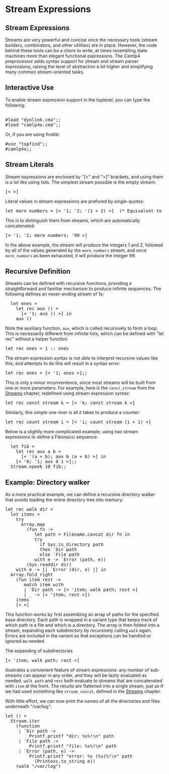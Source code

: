 <head>
  <title>Stream Expressions</title>
</head>
<body>

<h1>Stream Expressions</h1>

<h2><a name="Stream_Expressions"></a>Stream Expressions</h2>

<p>Streams are very powerful and concise once the necessary tools (stream builders, combinators, and other utilities) are in place. However, the code behind these tools can be a chore to write, at times resembling state machines more than elegant functional expressions. The Camlp4 preprocessor adds syntax support for stream and stream parser expressions, raising the level of abstraction a bit higher and simplifying many common stream-oriented tasks.</p>
<a name="Interactive_Use"></a><h2><span>Interactive Use</span></h2>
<p>To enable stream expression support in the toplevel, you can type the following:</p>
<pre ml:content="ocaml">
<!-- FIXME: loading camlp4 screws other tutorials and slows
     down the build. -->
#load &quot;dynlink.cma&quot;;;
#load &quot;camlp4o.cma&quot;;;
</pre>

<p>Or, if you are using findlib:</p>
<pre ml:content="ocaml noeval">
#use &quot;topfind&quot;;;
#camlp4o;;
</pre>

<h2><a name="Stream_Literals"></a>Stream Literals</h2>

<p>Stream expressions are enclosed by &quot;[&lt;&quot; and &quot;&gt;]&quot; brackets, and using them is a lot like using lists. The simplest stream possible is the empty stream:</p>
<pre ml:content="ocaml">
[&lt; &gt;]
</pre>

<p>Literal values in stream expressions are prefixied by single-quotes:</p>
<pre ml:content="ocaml">
let more_numbers = [&lt; '1; '2; '(1 + 2) &gt;]  (* Equivalent to Stream.of_list [1; 2; 3] *)
</pre>

<p>This is to distinguish them from streams, which are automatically concatenated:</p>
<pre ml:content="ocaml">
[&lt; '1; '2; more_numbers; '99 &gt;]
</pre>

<p>In the above example, the stream will produce the integers 1 and 2, followed by all of the values generated by the <code>more_numbers</code> stream, and once <code>more_numbers</code> as been exhausted, it will produce the integer 99.</p>
<a name="Recursive_Definition"></a><h2><span>Recursive Definition</span></h2>
<p>Streams can be defined with recursive functions, providing a straightforward and familiar mechanism to produce infinite sequences. The following defines an never-ending stream of 1s:</p>
<pre ml:content="ocaml">
  let ones =
    let rec aux () =
      [&lt; '1; aux () &gt;] in
    aux ()
</pre>

<p>Note the auxiliary function, <code>aux</code>, which is called recursively to form a loop. This is necessarily different from infinite lists, which can be defined with &quot;let rec&quot; without a helper function:</p>
<pre ml:content="ocaml">
let rec ones = 1 :: ones
</pre>

<p>The stream expression syntax is not able to interpret recursive values like this, and attempts to do this will result in a syntax error:</p>
<pre ml:content="ocaml">
let rec ones = [&lt; '1; ones &gt;];;
</pre>

<p>This is only a minor inconvenience, since most streams will be built from one or more parameters.  For example, here is the <code>const_stream</code> from the <a href="streams.html" class="internal" title="Streams">Streams</a> chapter, redefined using stream expression syntax:</p>
<pre ml:content="ocaml">
let rec const_stream k = [&lt; 'k; const_stream k &gt;]
</pre>

<p>Similarly, this simple one-liner is all it takes to produce a counter:</p>
<pre ml:content="ocaml">
let rec count_stream i = [&lt; 'i; count_stream (i + 1) &gt;]
</pre>

<p>Below is a slightly more complicated example, using two stream expressions to define a Fibonacci sequence:</p>
<pre ml:content="ocaml">
  let fib =
    let rec aux a b =
      [&lt; '(a + b); aux b (a + b) &gt;] in
    [&lt; '0; '1; aux 0 1 &gt;];;
  Stream.npeek 10 fib;;
</pre>

<a name="Example__Directory_walker"></a><h2><span>Example: Directory walker</span></h2>
<p>As a more practical example, we can define a recursive directory walker that avoids loading the entire directory tree into memory:</p>
<pre ml:content="ocaml noeval">
let rec walk dir =
  let items =
    try
      Array.map
        (fun fn -&gt;
           let path = Filename.concat dir fn in
           try
             if Sys.is_directory path
             then `Dir path
             else `File path
           with e -&gt; `Error (path, e))
        (Sys.readdir dir)
    with e -&gt; [| `Error (dir, e) |] in
  Array.fold_right
    (fun item rest -&gt;
       match item with
       | `Dir path -&gt; [&lt; 'item; walk path; rest &gt;]
       | _ -&gt; [&lt; 'item; rest &gt;])
    items
    [&lt; &gt;]
</pre>

<p>This function works by first assembling an array of paths for the specified base directory. Each path is wrapped in a variant type that keeps track of which path is a file and which is a directory. The array is then folded into a stream, expanding each subdirectory by recursively calling <code>walk</code> again. Errors are included in the variant so that exceptions can be handled or ignored as needed.</p>
<p>The expanding of subdirectories</p>
<pre ml:content="ocaml noeval">
[&lt; 'item; walk path; rest &gt;]
</pre>

<p>illustrates a convenient feature of stream expressions: any number of sub-streams can appear in any order, and they will be lazily evaluated as needed. <code>walk path</code> and <code>rest</code> both evaluate to streams that are concatenated with <code>item</code> at the front. The results are flattened into a single stream, just as if we had used something like <code>stream_concat</code>, defined in the <a href="streams.html" class="internal" title="Streams">Streams</a> chapter.</p>
<p>With little effort, we can now print the names of all the directories and files underneath &quot;/var/log&quot;:</p>
<pre ml:content="ocaml noeval">
let () =
  Stream.iter
    (function
     | `Dir path -&gt;
         Printf.printf &quot;dir: %s%!\n&quot; path
     | `File path -&gt;
         Printf.printf &quot;file: %s%!\n&quot; path
     | `Error (path, e) -&gt;
         Printf.printf &quot;error: %s (%s)%!\n&quot; path
           (Printexc.to_string e))
    (walk &quot;/var/log&quot;)
</pre>
</div>

</body>
